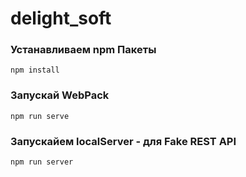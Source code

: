 # delight_soft

### Устанавливаем npm Пакеты
```
npm install
```

### Запускай WebPack
```
npm run serve
```

### Запускайем localServer - для Fake REST API
```
npm run server
```
